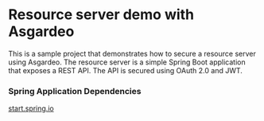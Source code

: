 # Resource server demo with Asgardeo

This is a sample project that demonstrates how to secure a resource server using Asgardeo. The resource server is a simple Spring Boot application that exposes a REST API. The API is secured using OAuth 2.0 and JWT.

### Spring Application Dependencies

[start.spring.io](https://start.spring.io/#!type=maven-project&language=java&platformVersion=3.2.5&packaging=jar&jvmVersion=21&groupId=com.hasathcharu&artifactId=asgardeo-spring&name=asgardeo-spring&description=Demo%20project%20for%20Asgardeo%20Resource%20Server&packageName=com.hasathcharu.asgardeo-spring&dependencies=lombok,security,oauth2-resource-server,webflux)
